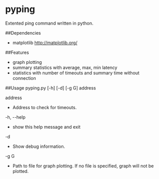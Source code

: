 # pyping
Extented ping command written in python. 

##Dependencies
* matplotlib http://matplotlib.org/

##Features
* graph plotting
* summary statistics with average, max, min latency
* statistics with number of timeouts and summary time without connection

##Usage
pyping.py [-h] [-d] [-g G] address

address 
* Address to check for timeouts.

-h, --help  
* show this help message and exit
  
-d          
* Show debug information.
  
-g G        
* Path to file for graph plotting. If no file is specified, graph will not be plotted.
